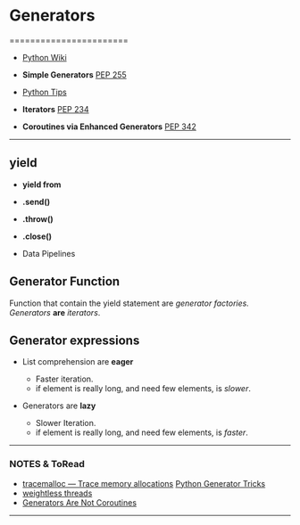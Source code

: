# Generators
=======================


- [Python Wiki](https://wiki.python.org/moin/Generators)
- **Simple Generators** [PEP 255](https://www.python.org/dev/peps/pep-0255/)
- [Python Tips](https://book.pythontips.com/en/latest/generators.html)

- **Iterators** [PEP 234](https://www.python.org/dev/peps/pep-0234/)
- **Coroutines via Enhanced Generators** [PEP 342](https://www.python.org/dev/peps/pep-0342/)

-----------------------------------------------------------------------------------------------------

## yield

- **yield from**
- **.send()**
- **.throw()**
- **.close()**

- Data Pipelines

## Generator Function

Function that contain the yield statement are *generator factories.*
*Generators* **are** *iterators*.


## Generator expressions

- List comprehension are **eager**
    - Faster iteration.
    - if element is really long, and need few elements, is *slower*.

- Generators are **lazy**
    - Slower Iteration.
    - if element is really long, and need few elements, is *faster*.

-----------------------------------------------------------------------------------------------------

### NOTES & ToRead

- [tracemalloc — Trace memory allocations](https://docs.python.org/3/library/tracemalloc.html)
[Python Generator Tricks](https://linuxgazette.net/100/pramode.html)
- [weightless threads](https://www.ibm.com/developerworks/library/l-pythrd/)
- [Generators Are Not Coroutines](http://wiki.c2.com/?GeneratorsAreNotCoroutines)


-----------------------------------------------------------------------------------------------------